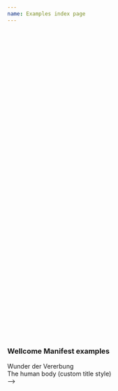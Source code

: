 ```yaml
---
name: Examples index page
---
```


<div data-element="pmc-viewer"
     data-manifest="https://wellcomelibrary.org/iiif/b18035723/manifest"
     data-initial-search="wunder"
     style="width: 600px;height: 700px; max-width: 100%"
>
</div>

<h3>Wellcome Manifest examples</h3>

<div data-element="pmc-viewer-pop-out"
     data-manifest="https://wellcomelibrary.org/iiif/b18035723/manifest">
    Wunder der Vererbung
</div>

<div data-css-class-map='{"pmc-title": "custom-pmc-title"}'
     data-element="pmc-viewer-pop-out"
     data-manifest="https://wellcomelibrary.org/iiif/b21213483/manifest">
    The human body (custom title style)
</div>
<style>
    .custom-pmc-title {
        color: aquamarine;
        text-align: center;
        font-size: 16px;
        line-height: 80px;
    }
</style>
-->
